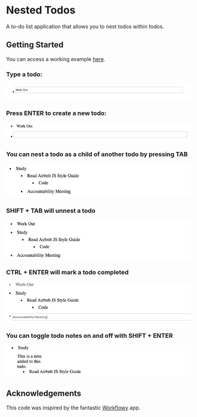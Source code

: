 # Nested Todos

A to-do list application that allows you to nest todos within todos.

## Getting Started

You can access a working example [here]().

### Type a todo:

![](./images/one.png)

### Press ENTER to create a new todo:

![](./images/two.png)

### You can nest a todo as a child of another  todo by pressing TAB

![](./images/three.png)

### SHIFT + TAB will unnest a todo

![](images/four.png)

### CTRL + ENTER will mark a todo completed

![](images/five.png)

### You can toggle todo notes on and off with SHIFT + ENTER

![](images/six.png)

## Acknowledgements

This code was inspired by the fantastic [Workflowy](https://workflowy.com/) app.